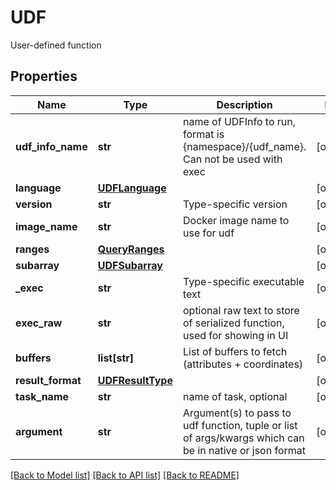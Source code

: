 # UDF

User-defined function
## Properties
Name | Type | Description | Notes
------------ | ------------- | ------------- | -------------
**udf_info_name** | **str** | name of UDFInfo to run, format is {namespace}/{udf_name}. Can not be used with exec | [optional] 
**language** | [**UDFLanguage**](UDFLanguage.md) |  | [optional] 
**version** | **str** | Type-specific version | [optional] 
**image_name** | **str** | Docker image name to use for udf | [optional] 
**ranges** | [**QueryRanges**](QueryRanges.md) |  | [optional] 
**subarray** | [**UDFSubarray**](UDFSubarray.md) |  | [optional] 
**_exec** | **str** | Type-specific executable text | [optional] 
**exec_raw** | **str** | optional raw text to store of serialized function, used for showing in UI | [optional] 
**buffers** | **list[str]** | List of buffers to fetch (attributes + coordinates) | [optional] 
**result_format** | [**UDFResultType**](UDFResultType.md) |  | [optional] 
**task_name** | **str** | name of task, optional | [optional] 
**argument** | **str** | Argument(s) to pass to udf function, tuple or list of args/kwargs which can be in native or json format | [optional] 

[[Back to Model list]](../README.md#documentation-for-models) [[Back to API list]](../README.md#documentation-for-api-endpoints) [[Back to README]](../README.md)


